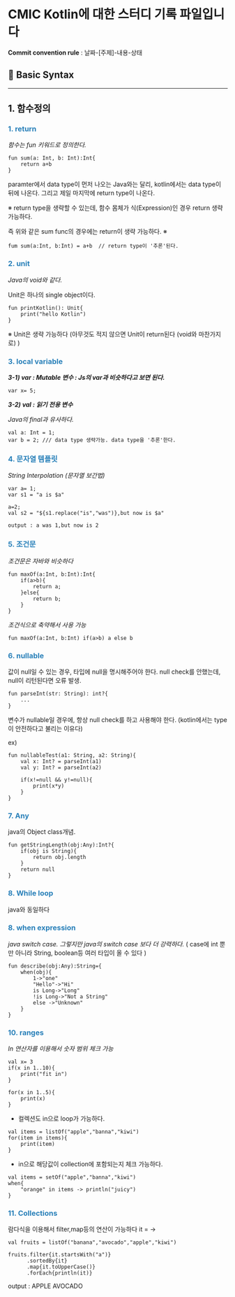 CMIC Kotlin에 대한 스터디 기록 파일입니다
=======================================

**Commit convention rule** : 날짜-[주제]-내용-상태

## 📌 Basic Syntax
<hr/>

## 1. 함수정의

### <span style="color: #2980B9">__1. return__<br></span>  

*함수는 fun 키워드로 정의한다.*

```
fun sum(a: Int, b: Int):Int{
    return a+b
}
```

paramter에서 data type이 먼저 나오는 Java와는 달리, kotlin에서는 data type이 뒤에 나온다. 그리고 제일 마지막에 return type이 나온다.

※ return type을 생략할 수 있는데, 함수 몸체가 식(Expression)인 경우 return 생략 가능하다.

즉 위와 같은 sum func의 경우에는 return이 생략 가능하다. ※

```
fum sum(a:Int, b:Int) = a+b  // return type이 '추론'된다.
```

### <span style="color: #2980B9">__2. unit__<br>

*Java의 void와 같다.*

Unit은 하나의 single object이다.

```
fun printKotlin(): Unit{
    print("hello Kotlin")
}
```

※ Unit은 생략 가능하다 (아무것도 적지 않으면 Unit이 return된다 (void와 마찬가지로) )

### <span style="color: #2980B9">__3. local variable__<br>

***3-1) var : Mutable 변수 : Js의 var과 비슷하다고 보면 된다.***

```
var x= 5;
```

***3-2) val : 읽기 전용 변수***

*Java의 final과 유사하다.*

```
val a: Int = 1;
var b = 2; /// data type 생략가능. data type을 '추론'한다.
```

### <span style="color: #2980B9">__4. 문자열 템플릿__<br>   
*String Interpolation (문자열 보간법)*

```
var a= 1;
var s1 = "a is $a"

a=2;
val s2 = "${s1.replace("is","was")},but now is $a"
```
```
output : a was 1,but now is 2
```

### <span style="color: #2980B9">__5. 조건문__<br>  

*조건문은 자바와 비슷하다*

```
fun maxOf(a:Int, b:Int):Int{
    if(a>b){
        return a;
    }else{
        return b;
    }
}
```
_조건식으로 축약해서 사용 가능_  

```
fun maxOf(a:Int, b:Int) if(a>b) a else b
```

### <span style="color: #2980B9">__6. nullable__<br>

값이 null일 수 있는 경우, 타입에 null을 명시해주어야 한다.
null check를 안했는데, null이 리턴된다면 오류 발생.

```
fun parseInt(str: String): int?{
    ...
}
```

변수가 nullable일 경우에, 항상 null check를 하고 사용해야 한다.
(kotlin에서는 type이 안전하다고 불리는 이유다)

ex)

```
fun nullableTest(a1: String, a2: String){
    val x: Int? = parseInt(a1)
    val y: Int? = parseInt(a2)

    if(x!=null && y!=null){
        print(x*y)
    }
}
```

### <span style="color: #2980B9">__7. Any__<br>

java의 Object class개념.

```
fun getStringLength(obj:Any):Int?{
    if(obj is String){
        return obj.length
    }
    return null
}
```

### <span style="color: #2980B9">__8. While loop__<br>

java와 동일하다

### <span style="color: #2980B9">__8. when expression__<br>

*java switch case. 그렇지만 java의 switch case 보다 더 강력하다.*
( case에 int 뿐만 아니라 String, boolean등 여러 타입이 올 수 있다 )

```
fun describe(obj:Any):String={
    when(obj){
        1->"one"
        "Hello"->"Hi"
        is Long->"Long"
        !is Long->"Not a String"
        else ->"Unknown"
    }
}
```

### <span style="color: #2980B9">__10. ranges__<br>

*In 연산자를 이용해서 숫자 범위 체크 가능*

```
val x= 3
if(x in 1..10){
    print("fit in")
}
```

```
for(x in 1..5){
    print(x)
}
```

- 컬렉션도 in으로 loop가 가능하다.

```
val items = listOf("apple","banna","kiwi")
for(item in items){
    print(item)
}
```

- in으로 해당값이 collection에 포함되는지 체크 가능하다.

```
val items = setOf("apple","banna","kiwi")
when{
    "orange" in items -> println("juicy")
}
```

### <span style="color: #2980B9">__11. Collections__<br>

람다식을 이용해서 filter,map등의 연산이 가능하다
it = ->

```
val fruits = listOf("banana","avocado","apple","kiwi")

fruits.filter{it.startsWith("a")}
      .sortedBy{it}
      .map{it.toUpperCase()}
      .forEach{println(it)}
```
output : 
APPLE
AVOCADO